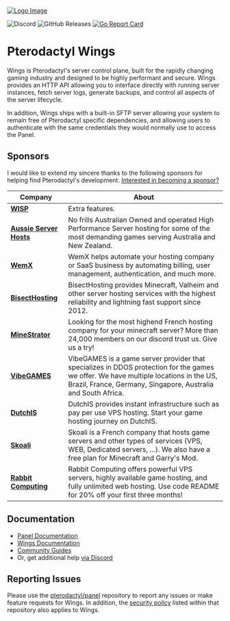 [![Logo Image](https://cdn.pterodactyl.io/logos/new/pterodactyl_logo.png)](https://pterodactyl.io)

![Discord](https://img.shields.io/discord/122900397965705216?label=Discord&logo=Discord&logoColor=white)
![GitHub Releases](https://img.shields.io/github/downloads/pterodactyl/wings/latest/total)
[![Go Report Card](https://goreportcard.com/badge/github.com/Tech-Gamer/nwy-wings)](https://goreportcard.com/report/github.com/Tech-Gamer/nwy-wings)

# Pterodactyl Wings

Wings is Pterodactyl's server control plane, built for the rapidly changing gaming industry and designed to be
highly performant and secure. Wings provides an HTTP API allowing you to interface directly with running server
instances, fetch server logs, generate backups, and control all aspects of the server lifecycle.

In addition, Wings ships with a built-in SFTP server allowing your system to remain free of Pterodactyl specific
dependencies, and allowing users to authenticate with the same credentials they would normally use to access the Panel.

## Sponsors

I would like to extend my sincere thanks to the following sponsors for helping find Pterodactyl's development.
[Interested in becoming a sponsor?](https://github.com/sponsors/matthewpi)

| Company                                                               | About                                                                                                                                                                                                 |
|-----------------------------------------------------------------------|-------------------------------------------------------------------------------------------------------------------------------------------------------------------------------------------------------|
| [**WISP**](https://wisp.gg)                                           | Extra features.                                                                                                                                                                                       |
| [**Aussie Server Hosts**](https://aussieserverhosts.com/)             | No frills Australian Owned and operated High Performance Server hosting for some of the most demanding games serving Australia and New Zealand.                                                       |
| [**WemX**](https://wemx.net/)                                         | WemX helps automate your hosting company or SaaS business by automating billing, user management, authentication, and much more.                                                                      |
| [**BisectHosting**](https://www.bisecthosting.com/)                   | BisectHosting provides Minecraft, Valheim and other server hosting services with the highest reliability and lightning fast support since 2012.                                                       |
| [**MineStrator**](https://minestrator.com/)                           | Looking for the most highend French hosting company for your minecraft server? More than 24,000 members on our discord trust us. Give us a try!                                                       |
| [**VibeGAMES**](https://vibegames.net/)                               | VibeGAMES is a game server provider that specializes in DDOS protection for the games we offer. We have multiple locations in the US, Brazil, France, Germany, Singapore, Australia and South Africa. |
| [**DutchIS**](https://dutchis.net?ref=pterodactyl)                    | DutchIS provides instant infrastructure such as pay per use VPS hosting. Start your game hosting journey on DutchIS.                                                                                  |
| [**Skoali**](https://skoali.com/)                                     | Skoali is a French company that hosts game servers and other types of services (VPS, WEB, Dedicated servers, ...). We also have a free plan for Minecraft and Garry's Mod.                            |
| [**Rabbit Computing**](https://www.rabbitcomputing.com/link.php?id=5) | Rabbit Computing offers powerful VPS servers, highly available game hosting, and fully unlimited web hosting. Use code README for 20% off your first three months!                                    |

## Documentation

* [Panel Documentation](https://pterodactyl.io/panel/1.0/getting_started.html)
* [Wings Documentation](https://pterodactyl.io/wings/1.0/installing.html)
* [Community Guides](https://pterodactyl.io/community/about.html)
* Or, get additional help [via Discord](https://discord.gg/pterodactyl)

## Reporting Issues

Please use the [pterodactyl/panel](https://github.com/pterodactyl/panel) repository to report any issues or make
feature requests for Wings. In addition, the [security policy](https://github.com/pterodactyl/panel/security/policy) listed
within that repository also applies to Wings.
